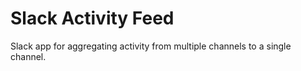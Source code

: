 # Slack Activity Feed
Slack app for aggregating activity from multiple channels to a single channel.

